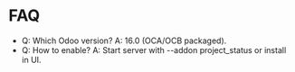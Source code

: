 # FAQ

- Q: Which Odoo version? A: 16.0 (OCA/OCB packaged).
- Q: How to enable? A: Start server with --addon project_status or install in UI.
